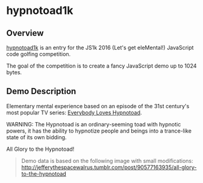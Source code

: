 hypnotoad1k
===========

Overview
--------
[hypnotoad1k](http://gaborbata.github.io/hypnotoad1k/) is an entry for the JS1k 2016 (Let's get eleMental!) JavaScript code golfing competition.

The goal of the competition is to create a fancy JavaScript demo up to 1024 bytes.

Demo Description
----------------
Elementary mental experience based on an episode of the 31st century's most popular TV series:
[Everybody Loves Hypnotoad](http://www.imdb.com/title/tt1151330/).

WARNING: The Hypnotoad is an ordinary-seeming toad with hypnotic powers,
it has the ability to hypnotize people and beings into a trance-like state of its own bidding.

All Glory to the Hypnotoad!

> Demo data is based on the following image with small modifications:
> http://jefferythespacewalrus.tumblr.com/post/90577163935/all-glory-to-the-hypnotoad
